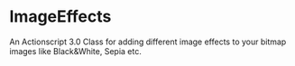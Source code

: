 ImageEffects
============

An Actionscript 3.0 Class for adding different image effects to your bitmap images like Black&amp;White, Sepia etc.